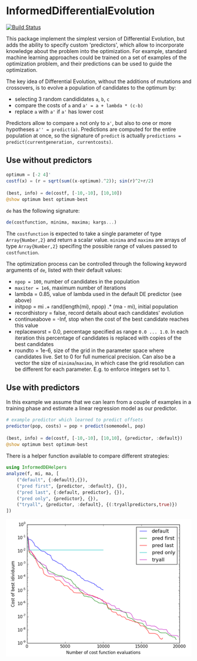 # InformedDifferentialEvolution

[![Build Status](https://travis-ci.org/rened/InformedDifferentialEvolution.jl.svg?branch=master)](https://travis-ci.org/rened/InformedDifferentialEvolution.jl)

This package implement the simplest version of Differential Evolution, but adds the ability to specify custom 'predictors', which allow to incorporate knowledge about the problem into the optimization. For example, standard machine learning approaches could be trained on a set of examples of the optimization problem, and their predictions can be used to guide the optimization.

The key idea of Differential Evolution, without the additions of mutations and crossovers, is to evolve a population of candidates to the optimum by:
* selecting 3 random candididates `a`, `b`, `c`
* compare the costs of `a` and `a' = a + lambda * (c-b)`
* replace `a` with `a'` if `a'` has lower cost

Predictors allow to compare `a` not only to `a'`, but also to one or more hypotheses `a'' = predict(a)`. Predictions are computed for the entire population at once, so the signature of `predict` is actually `predictions = predict(currentgeneration, currentcosts)`.


## Use without predictors

```jl
optimum = [-2 4]'
costf(x) = (r = sqrt(sum((x-optimum).^2)); sin(r)^2+r/2)

(best, info) = de(costf, [-10,-10], [10,10])
@show optimum best optimum-best
```
`de` has the following signature:
```jl
de(costfunction, minima, maxima; kargs...)
```
The `costfunction` is expected to take a single parameter of type `Array{Number,2}` and return a scalar value. 
`minima` and `maxima` are arrays of type `Array{Number,2}` specifing the possible range of values passed to `costfunction`.

The optimization process can be controlled through the following keyword arguments of `de`, listed with their default values:
* `npop = 100`, number of candidates in the population
* `maxiter = 1e6`, maximum number of iterations
* lambda = 0.85, value of lambda used in the default DE predictor (see above)
* initpop = mi .+ rand(length(mi), npop) .* (ma - mi), initial population
* recordhistory = false, record details about each candidates' evolution
* continueabove = -Inf, stop when the cost of the best candidate reaches this value
* replaceworst = 0.0, percentage specified as range `0.0 ... 1.0`. In each iteration this percentage of candidates is replaced with copies of the best candidates
* roundto = 1e-6, size of the grid in the parameter space where candidates live. Set to 0 for full numerical precision. Can also be a vector the size of `minima`/`maxima`, in which case the grid resolution can be different for each parameter. E.g. to enforce integers set to 1.

## Use with predictors

In this example we assume that we can learn from a couple of examples in a training phase and estimate a linear regression model as our predictor.

```jl
# example predictor which learned to predict offsets
predictor(pop, costs) = pop + predict(somemodel, pop)

(best, info) = de(costf, [-10,-10], [10,10], {predictor, :default})
@show optimum best optimum-best
```

There is a helper function available to compare different strategies:

```jl
using InformedDEHelpers
analyze(f, mi, ma, [
	("default", {:default},{}),
	("pred first", {predictor, :default}, {}),
	("pred last", {:default, predictor}, {}),
	("pred only", {predictor}, {}),
	("tryall", {predictor, :default}, {(:tryallpredictors,true)})
])
```

![](example.png)



